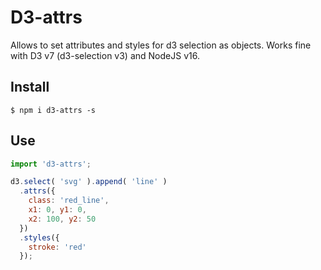 # D3-attrs

Allows to set attributes and styles for d3 selection as objects.
Works fine with D3 v7 (d3-selection v3) and NodeJS v16.

## Install

`$ npm i d3-attrs -s`

## Use

```js
import 'd3-attrs';

d3.select( 'svg' ).append( 'line' )
  .attrs({
    class: 'red_line',
    x1: 0, y1: 0,
    x2: 100, y2: 50
  })
  .styles({
    stroke: 'red'
  });
```